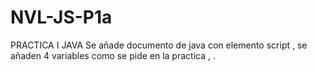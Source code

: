 # NVL-JS-P1a
PRACTICA I JAVA
Se añade  documento de java  con elemento script , se añaden 4 variables como se pide en  la practica , .

